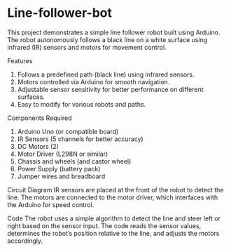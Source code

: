 # Line-follower-bot


This project demonstrates a simple line follower robot built using Arduino. The robot autonomously follows a black line on a white surface using infrared (IR) sensors and motors for movement control.

Features
1. Follows a predefined path (black line) using infrared sensors.
2. Motors controlled via Arduino for smooth navigation.
3. Adjustable sensor sensitivity for better performance on different surfaces.
4. Easy to modify for various robots and paths.

Components Required
1. Arduino Uno (or compatible board)
2. IR Sensors (5 channels for better accuracy)
3. DC Motors (2)
4. Motor Driver (L298N or similar)
6. Chassis and wheels (and castor wheel)
7. Power Supply (battery pack)
8. Jumper wires and breadboard

Circuit Diagram
IR sensors are placed at the front of the robot to detect the line.
The motors are connected to the motor driver, which interfaces with the Arduino for speed control.

Code
The robot uses a simple algorithm to detect the line and steer left or right based on the sensor input. The code reads the sensor values, determines the robot’s position relative to the line, and adjusts the motors accordingly.
